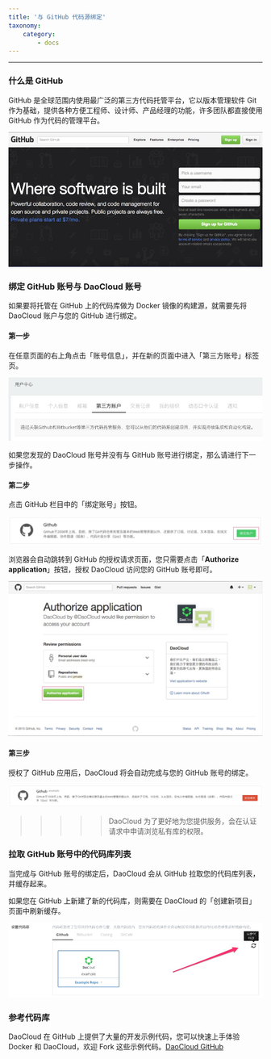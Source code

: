 ```yaml
---
title: '与 GitHub 代码源绑定'
taxonomy:
    category:
        - docs
---
```


<!-- reviewed by fiona -->

<!--
GitHub 简介，用官网文字，或者Wiki、百科等。

GitHub 绑定的过程


提醒：绑定后本地有缓存，如果 GitHub 端增加了新的项目，但是 DaoCloud 没有现实，需要刷新代码源，具体作法是点击GitHub 项目现实框右上角的刷新按钮，其他代码源同样，也都要讲这个刷新功能。

写到绑定完成即可，后续开始构建的操作设置，可以留一个链接到下一章节，这里不必展开。其他代码源同样。

DaoCloud GitHub 公有仓库提供了大量的开发示例代码，帮助用户快速上手，鼓励用户 Fork 这些项目。最后做一个链接，到写给开发者的例子这篇文章。

-->

---

### 什么是 GitHub

GitHub 是全球范围内使用最广泛的第三方代码托管平台，它以版本管理软件 Git 作为基础，提供各种方便工程师、设计师、产品经理的功能，许多团队都直接使用 GitHub 作为代码的管理平台。

![GitHub](github-16.jpg)

### 绑定 GitHub 账号与 DaoCloud 账号

如果要将托管在 GitHub 上的代码库做为 Docker 镜像的构建源，就需要先将 DaoCloud 账户与您的 GitHub 进行绑定。

#### 第一步

在任意页面的右上角点击「账号信息」，并在新的页面中进入「第三方账号」标签页。

![刷新代码库列表](github-12.jpg)

如果您发现的 DaoCloud 账号并没有与 GitHub 账号进行绑定，那么请进行下一步操作。

#### 第二步

点击 GitHub 栏目中的「绑定账号」按钮。

![绑定 GitHub](github-13.jpg)

浏览器会自动跳转到 GitHub 的授权请求页面，您只需要点击「**Authorize application**」按钮，授权 DaoCloud 访问您的 GitHub 账号即可。

![GitHub 授权](github-14.jpg)

#### 第三步

授权了 GitHub 应用后，DaoCloud 将会自动完成与您的 GitHub 账号的绑定。

![完成 GitHub 授权](github-15.jpg)

>>>>> DaoCloud 为了更好地为您提供服务，会在认证请求中申请浏览私有库的权限。

### 拉取 GitHub 账号中的代码库列表

当完成与 GitHub 账号的绑定后，DaoCloud 会从 GitHub 拉取您的代码库列表，并缓存起来。

如果您在 GitHub 上新建了新的代码库，则需要在 DaoCloud 的「创建新项目」页面中刷新缓存。

![刷新代码库列表](github-1.jpg)

### 参考代码库

DaoCloud 在 GitHub 上提供了大量的开发示例代码，您可以快速上手体验 Docker 和 DaoCloud，欢迎 Fork 这些示例代码。[DaoCloud GitHub](https://github.com/daocloud)